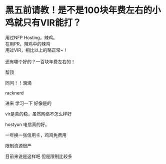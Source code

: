 # 黑五前请教！是不是100块年费左右的小鸡就只有VIR能打？


用过NFP Hosting，辣鸡。<br />
在用PR，辣鸡中的辣鸡<br />
用过VIR，相比以上的略正常~！<br />
<br />
还有哪个好的？一百块年费左右的！

帮顶

同问！！滴滴

racknerd

进来 学习一下 好像是的<img id="aimg_oDXQP" onclick="zoom(this, this.src, 0, 0, 0)" class="zoom" src="https://cdn.jsdelivr.net/gh/hishis/forum-master/public/images/patch.gif" onmouseover="img_onmouseoverfunc(this)" onload="thumbImg(this)" border="0" alt="" />

vir是真的稳，虽然网络不怎么样好

hostyun 电信真的好。 

一年换一张信用卡，鸡鸡免费用

限制资源很严

目前来说是这样吧 但是限制比较多
